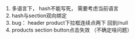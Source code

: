1. 多语言下， hash不能写死， 需要考虑当前语言
2. hash与section双向绑定
3. bug： header product下拉框连续点两下 回到/null
4. products section button点击失效 （不确定啥问题）